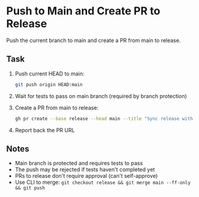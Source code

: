 # Push to Main and Create PR to Release

Push the current branch to main and create a PR from main to release.

## Task

1. Push current HEAD to main:
   ```bash
   git push origin HEAD:main
   ```

2. Wait for tests to pass on main branch (required by branch protection)

3. Create a PR from main to release:
   ```bash
   gh pr create --base release --head main --title "Sync release with main" --body "Updates from main branch"
   ```

4. Report back the PR URL

## Notes

- Main branch is protected and requires tests to pass
- The push may be rejected if tests haven't completed yet
- PRs to release don't require approval (can't self-approve)
- Use CLI to merge: `git checkout release && git merge main --ff-only && git push`
